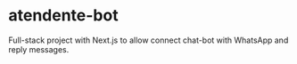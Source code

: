 # atendente-bot
Full-stack project with Next.js to allow connect chat-bot with WhatsApp and reply messages.
